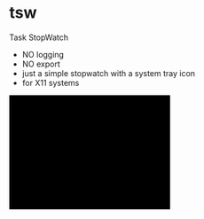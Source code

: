 # tsw
Task StopWatch

* NO logging
* NO export
* just a simple stopwatch with a system tray icon
* for X11 systems

![![](https://raw.githubusercontent.com/ahagmann/tsw/master/images/screenshot.png)](https://raw.githubusercontent.com/ahagmann/tsw/master/images/screenshot.png)

